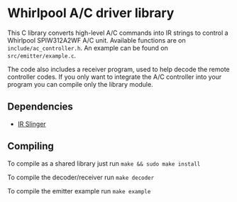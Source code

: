 # Whirlpool A/C driver library
This C library converts high-level A/C commands into IR strings to control a Whirlpool SPIW312A2WF A/C unit.
Available functions are on `include/ac_controller.h`. An example can be found on `src/emitter/example.c`.

The code also includes a receiver program, used to help decode the remote controller codes. If you only want to
integrate the A/C controller into your program you can compile only the library module.

## Dependencies
* [IR Slinger](https://github.com/bschwind/ir-slinger)

## Compiling

To compile as a shared library just run ```make && sudo make install```

To compile the decoder/receiver run ```make decoder```

To compile the emitter example run ```make example```
